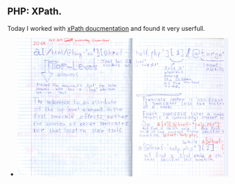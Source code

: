 ## PHP: XPath.

Today I worked with [xPath doucmentation](https://en.wikipedia.org/wiki/XPath) and found it very userfull.

- ![alt text](xpath.png)
